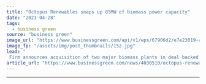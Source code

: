 ```yaml
---
title: "Octopus Renewables snaps up 85MW of biomass power capacity"
date: "2021-04-28"
tags: 
  - business green
source: "business green"
image_url: "https://www.businessgreen.com/api/v1/wps/67906d2/e7e23019-adaa-41a7-8332-5746232e1cd0/3/biomass-woodchip-185x114.jpg"
image_fp: "/assets/img/post_thumbnails/152.jpg"
lead: "
 Firm announces acquisition of two major biomass plants in deal backed by pension fund investors ..."
article_url: "https://www.businessgreen.com/news/4030510/octopus-renewables-snaps-85mw-biomass-power-capacity"
---
```


---
